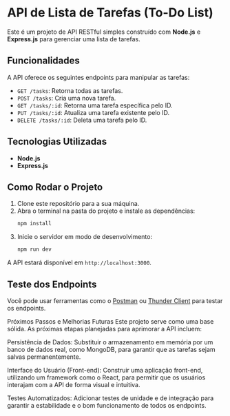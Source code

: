 # API de Lista de Tarefas (To-Do List)

Este é um projeto de API RESTful simples construído com **Node.js** e **Express.js** para gerenciar uma lista de tarefas.

## Funcionalidades

A API oferece os seguintes endpoints para manipular as tarefas:

* `GET /tasks`: Retorna todas as tarefas.
* `POST /tasks`: Cria uma nova tarefa.
* `GET /tasks/:id`: Retorna uma tarefa específica pelo ID.
* `PUT /tasks/:id`: Atualiza uma tarefa existente pelo ID.
* `DELETE /tasks/:id`: Deleta uma tarefa pelo ID.

## Tecnologias Utilizadas

* **Node.js**
* **Express.js**

## Como Rodar o Projeto

1.  Clone este repositório para a sua máquina.
2.  Abra o terminal na pasta do projeto e instale as dependências:
    ```bash
    npm install
    ```
3.  Inicie o servidor em modo de desenvolvimento:
    ```bash
    npm run dev
    ```

A API estará disponível em `http://localhost:3000`.

## Teste dos Endpoints

Você pode usar ferramentas como o [Postman](https://www.postman.com/) ou [Thunder Client](https://marketplace.visualstudio.com/items?itemName=rangav.vscode-thunder-client) para testar os endpoints.

Próximos Passos e Melhorias Futuras
Este projeto serve como uma base sólida. As próximas etapas planejadas para aprimorar a API incluem:

Persistência de Dados: Substituir o armazenamento em memória por um banco de dados real, como MongoDB, para garantir que as tarefas sejam salvas permanentemente.

Interface do Usuário (Front-end): Construir uma aplicação front-end, utilizando um framework como o React, para permitir que os usuários interajam com a API de forma visual e intuitiva.

Testes Automatizados: Adicionar testes de unidade e de integração para garantir a estabilidade e o bom funcionamento de todos os endpoints.